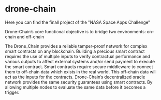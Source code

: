 # drone-chain
Here you can find the finall project of the "NASA Space Apps Challenge"

Drone-Chain’s core functional objective is to bridge two environments:  on-chain and off-chain

The Drone_Chain provides a reliable tamper-proof network for complex smart contracts on any blockchain. Building a precious smart contract requires the use of multiple inputs to verify contractual performance and various outputs to affect external systems and/or send payment to execute the smart contract. Smart contracts require secure middleware to connect them to off-chain data which exists in the real world. This off-chain data will act as the inputs for the contracts. Drone-Chain’s decentralized oracle network provides the same security guarantees using smart contracts. By allowing multiple nodes to evaluate the same data before it becomes a trigger.
